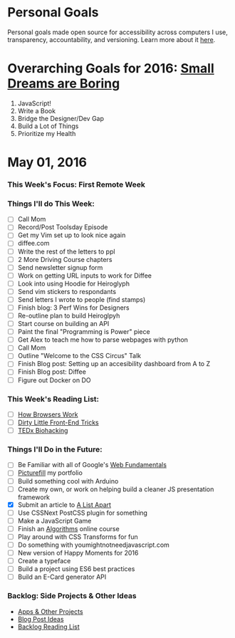Personal Goals
==============

Personal goals made open source for accessibility across computers I use, transparency, accountability, and versioning. Learn more about it [here](http://una.im/personal-goals-guide).

# Overarching Goals for 2016: [Small Dreams are Boring](http://una.im/2015-review/)
1. JavaScript!
2. Write a Book
3. Bridge the Designer/Dev Gap
4. Build a Lot of Things
5. Prioritize my Health

# May 01, 2016

### This Week's Focus: First Remote Week

### Things I'll do This Week:

- [ ] Call Mom
- [ ] Record/Post Toolsday Episode
- [ ] Get my Vim set up to look nice again
- [ ] diffee.com
- [ ] Write the rest of the letters to ppl
- [ ] 2 More Driving Course chapters
- [ ] Send newsletter signup form
- [ ] Work on getting URL inputs to work for Diffee
- [ ] Look into using Hoodie for Heiroglyph
- [ ] Send vim stickers to respondants
- [ ] Send letters I wrote to people (find stamps)
- [ ] Finish blog: 3 Perf Wins for Designers
- [ ] Re-outline plan to build Heiroglpyh
- [ ] Start course on building an API
- [ ] Paint the final "Programming is Power" piece
- [ ] Get Alex to teach me how to parse webpages with python
- [ ] Call Mom
- [ ] Outline "Welcome to the CSS Circus" Talk
- [ ] Finish Blog post: Setting up an accesibility dashboard from A to Z
- [ ] Finish Blog post: Diffee
- [ ] Figure out Docker on DO

### This Week's Reading List:

- [ ] [How Browsers Work](http://www.html5rocks.com/en/tutorials/internals/howbrowserswork/)
- [ ] [Dirty Little Front-End Tricks](https://vimeo.com/162334949)
- [ ] [TEDx Biohacking](https://www.youtube.com/watch?v=7DxVWhFLI6E)

### Things I'll Do in the Future:
- [ ] Be Familiar with all of Google's [Web Fundamentals](https://developers.google.com/web/fundamentals/)
- [ ] [Picturefill](http://scottjehl.github.io/picturefill/) my portfolio
- [ ] Build something cool with Arduino
- [ ] Create my own, or work on helping build a cleaner JS presentation framework
- [x] Submit an article to [A List Apart](http://alistapart.com/about/contribute)
- [ ] Use CSSNext PostCSS plugin for something
- [ ] Make a JavaScript Game
- [ ] Finish an [Algorithms]((http://livestream.com/accounts/4894689/events/4497664)) online course
- [ ] Play around with CSS Transforms for fun
- [ ] Do something with youmightnotneedjavascript.com
- [ ] New version of Happy Moments for 2016
- [ ] Create a typeface
- [ ] Build a project using ES6 best practices
- [ ] Build an E-Card generator API

### Backlog: Side Projects & Other Ideas
- [Apps & Other Projects](https://github.com/una/personal-goals/blob/master/ideas-and-misc/app-ideas.md)
- [Blog Post Ideas](https://github.com/una/personal-goals/blob/master/ideas-and-misc/blog-ideas.md)
- [Backlog Reading List](https://github.com/una/personal-goals/tree/master/content-list)

